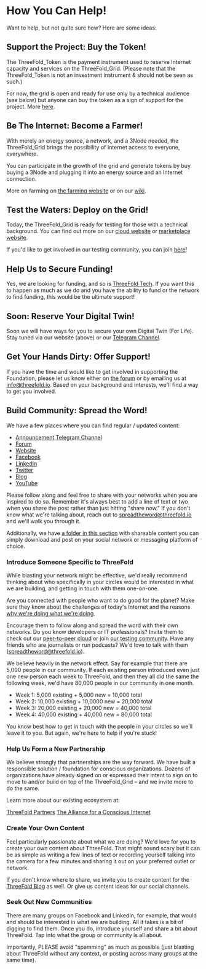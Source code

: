 # How You Can Help!

Want to help, but not quite sure how? Here are some ideas:

## Support the Project: Buy the Token!

The ThreeFold_Token is the payment instrument used to reserve Internet capacity and services on the ThreeFold_Grid. (Please note that the ThreeFold_Token is not an investment instrument & should not be seen as such.)

For now, the grid is open and ready for use only by a technical audience (see below) but anyone can buy the token as a sign of support for the project. More [here](how_to_buy).

## Be The Internet: Become a Farmer!

With merely an energy source, a network, and a 3Node needed, the ThreeFold_Grid brings the possibility of Internet access to everyone, everywhere.

You can participate in the growth of the grid and generate tokens by buy buying a 3Node and plugging it into an energy source and an Internet connection.

More on farming on [the farming website](https://farming.threefold.io) or on our [wiki](https://wiki2.threefold.io/#/farming_intro).

## Test the Waters: Deploy on the Grid!

Today, the ThreeFold_Grid is ready for testing for those with a technical background. You can find out more on our [cloud website](https://cloud.threefold.io) or [marketplace website](https://marketplace.threefold.io).

If you'd like to get involved in our testing community, you can join [here](https://t.me/joinchat/BwOvOxxgK59GmRoZ2_sM0w)!

## Help Us to Secure Funding!

Yes, we are looking for funding, and so is [ThreeFold Tech](https://threefold.tech). If you want this to happen as much as we do and you have the ability to fund or the network to find funding, this would be the ultimate support!

## Soon: Reserve Your Digital Twin!

Soon we will have ways for you to secure your own Digital Twin (For Life). Stay tuned via our website (above) or our [Telegram Channel](https://t.me/threefoldnews).

## Get Your Hands Dirty: Offer Support!

If you have the time and would like to get involved in supporting the Foundation, please let us know either on [the forum](https://forum.threefold.io) or by emailing us at info@threefold.io. Based on your background and interests, we'll find a way to get you involved.

## Build Community: Spread the Word!

We have a few places where you can find regular / updated content:

- [Announcement Telegram Channel](https://t.me/threefoldnews)
- [Forum](https://forum.threefold.io)
- [Website](https://threefold.io)
- [Facebook](https://facebook.com/ThreeFold.io)
- [LinkedIn](https://linkedin.com/company/threefold-foundation/)
- [Twitter](https://twitter.com/threefold_io)
- [Blog](https://threefold.io/blog)
- [YouTube](https://youtube.com/c/ThreeFoldFoundation)

Please follow along and feel free to share with your networks when you are inspired to do so. Remember it's always best to add a line of text or two when you share the post rather than just hitting "share now." If you don't know what we're talking about, reach out to spreadtheword@threefold.io and we'll walk you through it.

Additionally, we have [a folder in this section](threefold_content) with shareable content you can simply download and post on your social network or messaging platform of choice.

### Introduce Someone Specific to ThreeFold

While blasting your network might be effective, we'd really recommend thinking about who specifically in your circles would be interested in what we are building, and getting in touch with them one-on-one.

Are you connected with people who want to do good for the planet? Make sure they know about the challenges of today's Internet and the reasons [why we're doing what we're doing](https://consciousinternet.org/about).

Encourage them to follow along and spread the word with their own networks. Do you know developers or IT professionals? Invite them to check out our [peer-to-peer cloud](https://cloud.threefold.io) or join [our testing community](https://t.me/joinchat/BwOvOxxgK59GmRoZ2_sM0w). Have any friends who are journalists or run podcasts? We'd love to talk with them (spreadtheword@threefold.io).

We believe heavily in the network effect. Say for example that there are 5,000 people in our community. If each existing person introduced even just one new person each week to ThreeFold, and then they all did the same the following week, we'd have 80,000 people in our community in one month.

- Week 1: 5,000 existing + 5,000 new = 10,000 total
- Week 2: 10,000 existing + 10,0000 new = 20,000 total
- Week 3: 20,000 existing + 20,000 new = 40,000 total
- Week 4: 40,000 existing + 40,000 new = 80,000 total

You know best how to get in touch with the people in your circles so we'll leave it to you. But again, we're here to help if you're stuck!

### Help Us Form a New Partnership

We believe strongly that partnerships are the way forward. We have built a responsible solution / foundation for conscious organizations. Dozens of organizations have already signed on or expressed their intent to sign on to move to and/or build on top of the ThreeFold_Grid – and we invite more to do the same.

Learn more about our existing ecosystem at:

[ThreeFold Partners](https://farming.threefold.io/partners)
[The Alliance for a Conscious Internet](https://consciousinternet.org)

### Create Your Own Content

Feel particularly passionate about what we are doing? We'd love for you to create your own content about ThreeFold. That might sound scary but it can be as simple as writing a few lines of text or recording yourself talking into the camera for a few minutes and sharing it out on your preferred outlet or network.

If you don't know where to share, we invite you to create content for the [ThreeFold Blog](https://threefold.io/blog) as well. Or give us content ideas for our social channels.

### Seek Out New Communities

There are many groups on Facebook and LinkedIn, for example, that would and should be interested in what we are building. All it takes is a bit of digging to find them. Once you do, introduce yourself and share a bit about ThreeFold. Tap into what the group or community is all about.

Importantly, PLEASE avoid "spamming" as much as possible (just blasting about ThreeFold without any context, or posting across many groups at the same time).
